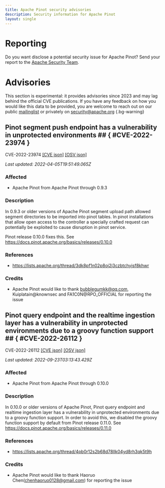 ```yaml
---
title: Apache Pinot security advisories
description: Security information for Apache Pinot
layout: single
---
```


# Reporting

Do you want disclose a potential security issue for Apache Pinot? Send your report to the [Apache Security Team](mailto:security@apache.org).

# Advisories

This section is experimental: it provides advisories since 2023 and may lag behind the official CVE publications. If you have any feedback on how you would like this data to be provided, you are welcome to reach out on our public [mailinglist](/mailinglist) or privately on [security@apache.org](mailto:security@apache.org)
{.bg-warning}

## Pinot segment push endpoint has a vulnerability in unprotected environments ## { #CVE-2022-23974 }

CVE-2022-23974 [\[CVE json\]](./CVE-2022-23974.cve.json) [\[OSV json\]](./CVE-2022-23974.osv.json)



_Last updated: 2022-04-05T19:51:49.065Z_

### Affected

* Apache Pinot from Apache Pinot through 0.9.3


### Description

In 0.9.3 or older versions of Apache Pinot segment upload path allowed segment directories to be imported into pinot tables. In pinot installations that allow open access to the controller a specially crafted request can potentially be exploited to cause disruption in pinot service.

Pinot release 0.10.0 fixes this. See https://docs.pinot.apache.org/basics/releases/0.10.0

### References
* https://lists.apache.org/thread/3dk8pf1n02p8oj2j3czbtchyjsf8khwr


### Credits
* Apache Pinot would like to thank bubblegumkk@qq.com, Kuiplatain@knownsec and FA1C0N@RPO_OFFICIAL for reporting the issue


## Pinot query endpoint and the realtime ingestion layer has a vulnerability in unprotected environments due to a groovy function support ## { #CVE-2022-26112 }

CVE-2022-26112 [\[CVE json\]](./CVE-2022-26112.cve.json) [\[OSV json\]](./CVE-2022-26112.osv.json)



_Last updated: 2022-09-23T03:13:43.429Z_

### Affected

* Apache Pinot from Apache Pinot through 0.10.0


### Description

In 0.10.0 or older versions of Apache Pinot, Pinot query endpoint and realtime ingestion layer has a vulnerability in unprotected environments due to a groovy function support. In order to avoid this, we disabled the groovy function support by default from Pinot release 0.11.0. See https://docs.pinot.apache.org/basics/releases/0.11.0

### References
* https://lists.apache.org/thread/4pb0r12s2b68d78llk04yd8rh3qk5t9h


### Credits
* Apache Pinot would like to thank Haoruo Chen(chenhaoruo0128@gmail.com) for reporting the issue
